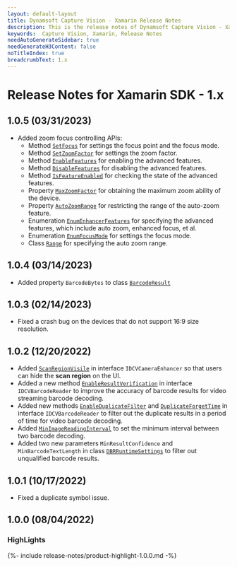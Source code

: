 ```yaml
---
layout: default-layout
title: Dynamsoft Capture Vision - Xamarin Release Notes
description: This is the release notes of Dynamsoft Capture Vision - Xamarin Edition.
keywords:  Capture Vision, Xamarin, Release Notes
needAutoGenerateSidebar: true
needGenerateH3Content: false
noTitleIndex: true
breadcrumbText: 1.x
---
```


# Release Notes for Xamarin SDK - 1.x

## 1.0.5 (03/31/2023)

- Added zoom focus controlling APIs:
  - Method [`SetFocus`](../api-reference/camera-enhancer.md#setfocus) for settings the focus point and the focus mode.
  - Method [`SetZoomFactor`](../api-reference/camera-enhancer.md#setzoomfactor) for settings the zoom factor.
  - Method [`EnableFeatures`](../api-reference/camera-enhancer.md#enablefeatures) for enabling the advanced features.
  - Method [`DisableFeatures`](../api-reference/camera-enhancer.md#disablefeatures) for disabling the advanced features.
  - Method [`IsFeatureEnabled`](../api-reference/camera-enhancer.md#isfeatureenabled) for checking the state of the advanced features.
  - Property [`MaxZoomFactor`](../api-reference/camera-enhancer.md#maxzoomfactor) for obtaining the maximum zoom ability of the device.
  - Property [`AutoZoomRange`](../api-reference/camera-enhancer.md#autozoomrange) for restricting the range of the auto-zoom feature.
  - Enumeration [`EnumEnhancerFeatures`](../api-reference/enum-enhancer-features.md) for specifying the advanced features, which include auto zoom, enhanced focus, et al.
  - Enumeration [`EnumFocusMode`](../api-reference/enum-focus-mode.md) for settings the focus mode.
  - Class [`Range`](../api-reference/class-range.md) for specifying the auto zoom range.

## 1.0.4 (03/14/2023)

- Added property `BarcodeBytes` to class [`BarcodeResult`](../api-reference/class-barcode-result.md)

## 1.0.3 (02/14/2023)

- Fixed a crash bug on the devices that do not support 16:9 size resolution.

## 1.0.2 (12/20/2022)

- Added [`ScanRegionVisile`](../api-reference/camera-enhancer.md#scanregionvisible) in interface `IDCVCameraEnhancer` so that users can hide the **scan region** on the UI.
- Added a new method [`EnableResultVerification`](../api-reference/barcode-reader.md#enableresultverification) in interface `IDCVBarcodeReader` to improve the accuracy of barcode results for video streaming barcode decoding.
- Added new methods [`EnableDuplicateFilter`](../api-reference/barcode-reader.md#enableduplicatefilter) and [`DuplicateForgetTime`](../api-reference/barcode-reader.md#duplicateforgettime) in interface `IDCVBarcodeReader` to filter out the duplicate results in a period of time for video barcode decoding.
- Added [`MinImageReadingInterval`](../api-reference/barcode-reader.md#minimagereadinginterval) to set the minimum interval between two barcode decoding.
- Added two new parameters `MinResultConfidence` and `MinBarcodeTextLength` in class [`DBRRuntimeSettings`](../api-reference/class-dbr-runtime-settings.md) to filter out unqualified barcode results.

## 1.0.1 (10/17/2022)

- Fixed a duplicate symbol issue.

## 1.0.0 (08/04/2022)

### HighLights

{%- include release-notes/product-highlight-1.0.0.md -%}
